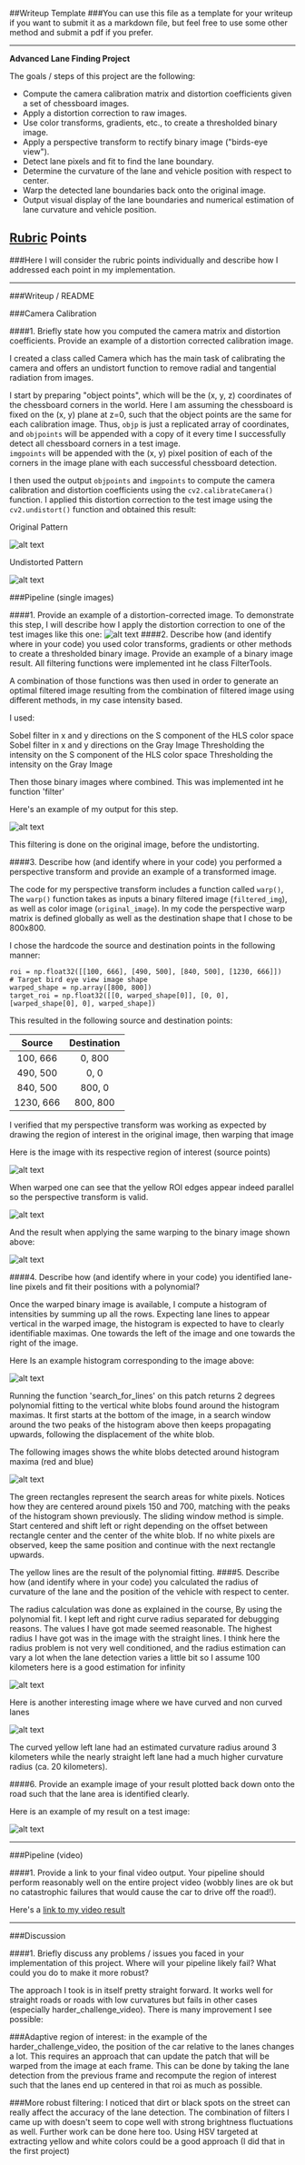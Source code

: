 ##Writeup Template
###You can use this file as a template for your writeup if you want to submit it as a markdown file, but feel free to use some other method and submit a pdf if you prefer.

---

**Advanced Lane Finding Project**

The goals / steps of this project are the following:

* Compute the camera calibration matrix and distortion coefficients given a set of chessboard images.
* Apply a distortion correction to raw images.
* Use color transforms, gradients, etc., to create a thresholded binary image.
* Apply a perspective transform to rectify binary image ("birds-eye view").
* Detect lane pixels and fit to find the lane boundary.
* Determine the curvature of the lane and vehicle position with respect to center.
* Warp the detected lane boundaries back onto the original image.
* Output visual display of the lane boundaries and numerical estimation of lane curvature and vehicle position.

[//]: # (Image References)

[image1]: ./output_images/original_pattern.jpg "Original"
[image2]: ./output_images/undistorted_pattern.jpg "Undistorted"
[image3]: ./output_images/original_image.jpg 
[image4]: ./output_images/filtered_image.jpg  "Warp Example"
[image5]: ./output_images/warped_color.jpg  "Warp Example"
[image6]: ./output_images/warped_cropped.jpg "Fit Visual"
[image7]: ./output_images/roi.jpg 
[image8]: ./output_images/histogram.jpg 
[image9]: ./output_images/detection.jpg 
[image11]: ./output_images/test0_result.jpg 
[image12]: ./output_images/test4_result.jpg 
[image13]: ./output_images/test7_result.jpg 
[video1]: ./project_video.mp4 "Video"

## [Rubric](https://review.udacity.com/#!/rubrics/571/view) Points
###Here I will consider the rubric points individually and describe how I addressed each point in my implementation.  

---
###Writeup / README

###Camera Calibration

####1. Briefly state how you computed the camera matrix and distortion coefficients. Provide an example of a distortion corrected calibration image.

I created a class called Camera which has the main task of calibrating the camera and offers an
undistort function to remove radial and tangential radiation from images.


I start by preparing "object points", which will be the (x, y, z) coordinates of the chessboard corners in the world. 
Here I am assuming the chessboard is fixed on the (x, y) plane at z=0, such that the object points are the same for each 
calibration image.  Thus, `objp` is just a replicated array of coordinates, and `objpoints` will be appended with a copy
of it every time I successfully detect all chessboard corners in a test image.  
`imgpoints` will be appended with the (x, y) pixel position of each of the corners 
in the image plane with each successful chessboard detection.  

I then used the output `objpoints` and `imgpoints` to compute the camera calibration and distortion coefficients using 
the `cv2.calibrateCamera()` function.  I applied this distortion correction to the test 
image using the `cv2.undistort()` function and obtained this result: 

Original Pattern

![alt text][image1]

Undistorted Pattern

![alt text][image2]

###Pipeline (single images)

####1. Provide an example of a distortion-corrected image.
To demonstrate this step, I will describe how I apply the distortion correction to one of the test images like this one:
![alt text][image3]
####2. Describe how (and identify where in your code) you used color transforms, gradients or other methods to create a thresholded binary image.  Provide an example of a binary image result.
All filtering functions were implemented int he class FilterTools.

A combination of those functions was then used in order to generate an optimal filtered image resulting
from the combination of filtered image using different methods, in my case intensity based.

I used:

Sobel filter in x and y directions on the S component of the HLS color space
Sobel filter in x and y directions on the Gray Image
Thresholding the intensity on the S component of the HLS color space
Thresholding the intensity on the Gray Image

Then those binary images where combined.
This was implemented int he function 'filter'

Here's an example of my output for this step.

![alt text][image4]

This filtering is done on the original image, before the undistorting.

####3. Describe how (and identify where in your code) you performed a perspective transform and provide an example of a transformed image.

The code for my perspective transform includes a function called `warp()`, 
The `warp()` function takes as inputs a binary filtered image (`filtered_img`), 
as well as color image (`original_image`).
In my code the perspective warp matrix is defined globally as well as the destination shape
that I chose to be 800x800.

I chose the hardcode the source and destination points 
in the following manner:

```
roi = np.float32([[100, 666], [490, 500], [840, 500], [1230, 666]])
# Target bird eye view image shape
warped_shape = np.array([800, 800])
target_roi = np.float32([[0, warped_shape[0]], [0, 0], [warped_shape[0], 0], warped_shape])
```
This resulted in the following source and destination points:

| Source        | Destination   | 
|:-------------:|:-------------:| 
| 100, 666      | 0, 800        | 
| 490, 500      | 0, 0          |
| 840, 500      | 800, 0        |
| 1230, 666     | 800, 800      |

I verified that my perspective transform was working as expected by drawing the region of interest
in the original image, then warping that image

Here is the image with its respective region of interest (source points) 

![alt text][image7]

When warped one can see that the yellow ROI edges appear indeed parallel so the perspective
transform is valid.

![alt text][image5]

And the result when applying the same warping to the binary image shown above:

![alt text][image6]

####4. Describe how (and identify where in your code) you identified lane-line pixels and fit their positions with a polynomial?

Once the warped binary image is available, I compute a histogram of intensities by summing
up all the rows. Expecting lane lines to appear vertical in the warped image, the histogram is 
expected to have to clearly identifiable maximas. One towards the left of the image and one towards
the right of the image.

Here Is an example histogram corresponding to the image above:


![alt text][image8]

Running the function 'search_for_lines' on this patch returns 2 degrees polynomial fitting
to the vertical white blobs found around the histogram maximas.
It first starts at the bottom of the image, in a search window around the two peaks of the histogram above
then keeps propagating upwards, following the displacement of the white blob.

The following images shows the white blobs detected around histogram maxima (red and blue)

![alt text][image9]

The green rectangles represent the search areas for white pixels. Notices how they are centered
around pixels 150 and 700, matching with the peaks of the histogram shown 
previously. The sliding window method is simple. Start centered and shift left or right depending
on the offset between rectangle center and the center of the white blob. If no white pixels are 
observed, keep the same position and continue with the next rectangle upwards.

The yellow lines are the result of the polynomial fitting.
####5. Describe how (and identify where in your code) you calculated the radius of curvature of the lane and the position of the vehicle with respect to center.

The radius calculation was done as explained in the course, By using the polynomial fit.
I kept left and right curve radius separated for debugging reasons.
The values I have got made seemed reasonable.
The highest radius I have got was in the image with the straight lines. I think here the radius problem
is not very well conditioned, and the radius estimation can vary a lot when the lane detection varies a little
bit so I assume 100 kilometers here is a good estimation for infinity

![alt text][image12]


Here is another interesting image where we have curved and non curved lanes

![alt text][image13]

The curved yellow left lane had an estimated curvature radius around 3 kilometers while the nearly straight left
lane had a much higher curvature radius (ca. 20 kilometers).


####6. Provide an example image of your result plotted back down onto the road such that the lane area is identified clearly.

Here is an example of my result on a test image:

![alt text][image11]

---

###Pipeline (video)

####1. Provide a link to your final video output.  Your pipeline should perform reasonably well on the entire project video (wobbly lines are ok but no catastrophic failures that would cause the car to drive off the road!).

Here's a [link to my video result](https://youtu.be/IfYqZVhLC34)

---

###Discussion

####1. Briefly discuss any problems / issues you faced in your implementation of this project.  Where will your pipeline likely fail?  What could you do to make it more robust?

The approach I took is in itself pretty straight forward.
It works well for straight roads or roads with low curvatures but fails in other cases
(especially harder_challenge_video). There is many improvement I see possible:

###Adaptive region of interest:
in the example of the harder_challenge_video, the position of the car relative to the lanes
changes a lot. This requires an approach that can update the patch that will be warped from the image
at each frame. This can be done by taking the lane detection from the previous frame and recompute
the region of interest such that the lanes end up centered in that roi as much as possible.

###More robust filtering:
I noticed that dirt or black spots on the street can really affect the accuracy of the 
lane detection. The combination of filters I came up with doesn't seem to cope well with 
strong brightness fluctuations as well. Further work can be done here too. Using HSV targeted
at extracting yellow and white colors could be a good approach (I did that in the first project)


